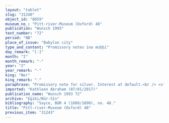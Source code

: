 ```yaml
---
layout: "tablet"
slug: "31240"
object_id: "8059"
museum_no_: "Pitt-river-Museum (Oxford) 48"
publication: "Wunsch 1993"
text_number: "72"
period: "NB"
place_of_issue: "Babylon city"
type_and_content: "Promissory notes ina muẖẖi"
day_remark: "[-]"
month: "I"
month_remark: "-"
year: "2"
year_remark: "-"
king: "Ner"
king_remark: "-"
paraphrase: "Promissory note for silver. Interest at default.<br /> <strong>B</strong> owes 6 minas of silver to <strong>A</strong>, to be paid at the end of the month (namely, on the 30<sup>th</sup> of Nisan [I]). He will start paying a yearly interest of 20%, if he fails to meet the deadline. <strong>C</strong> acts as guarantor for the payment. Names of 3 witnesses and the scribe: Nab&ucirc;-iddin/&Scaron;ulāya//Egibi.<br /> <br /> <strong>A</strong> = Kīnāya/Erpetu(?); <strong>B</strong> = Ibnāya/Nādinu//Kisua; <strong>C</strong> = Kalbāya/Iddin-Marduk//Buratu"
imported: "Kathleen Abraham (07/01/2017)"
publication_name: "Wunsch 1993 72"
archive: "Egibi/Nūr-Sîn"
bibliography: "Sayce, BOR 4 (1889/1890), no. 48."
title: "Pitt-river-Museum (Oxford) 48"
previous_item: "31243"
---
```

